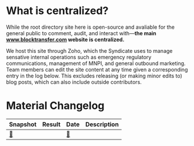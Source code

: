 # What is centralized?

While the root directory site here is open-source and avaliable for the general public to comment, audit, and interact with&mdash;**the main www.blocktransfer.com website is centralized.**

We host this site through Zoho, which the Syndicate uses to manage sensative internal operations such as emergency regulatory communications, management of MNPI, and general outbound marketing. Team members can edit the site content at any time given a corresponding entry in the log below. This excludes releasing (or making minor edits to) blog posts, which can also include outside contributors.


# Material Changelog

| Snapshot | Result | Date | Description |
|----------|--------|------|-------------|
| [🏺](https://web.archive.org/web/20241210200700/https://www.blocktransfer.com/issuers/plans) | | [🚀](https://web.archive.org/web/20250209131156/https://www.blocktransfer.com/issuers/plans) | | Added info on open-source pricing plans in the interum before WhyDRS composition. |
